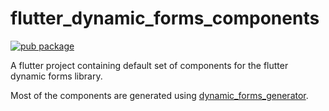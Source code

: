# flutter_dynamic_forms_components

[![pub package](https://img.shields.io/pub/v/flutter_dynamic_forms_components.svg)](https://pub.dev/packages/flutter_dynamic_forms_components)

A flutter project containing default set of components for the flutter dynamic forms library.

Most of the components are generated using [dynamic_forms_generator](https://github.com/OndrejKunc/flutter_dynamic_forms/tree/master/packages/dynamic_forms_generator).